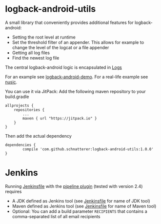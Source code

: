 # logback-android-utils
A small library that conveniently provides additional features for logback-android:

- Setting the root level at runtime
- Set the threshold filter of an appender. This allows for example to change the level of the logcat or a file appender
- Getting all log files
- Find the newest log file

The central logback-android logic is encapsulated in [Logs](src/main/java/info/schnatterer/logbackandroidutils/Logs.java)
 
For an example see [logback-android-demo](https://github.com/schnatterer/logback-android-demo/).
For a real-life example see [nusic](https://github.com/schnatterer/nusic).

You can use it via JitPack:
Add the following maven repository to your build.gradle

	allprojects {
		repositories {
			...
			maven { url "https://jitpack.io" }
		}
	}
Then add the actual dependency

	dependencies {
	        compile 'com.github.schnatterer:logback-android-utils:1.0.0'
	}
    

# Jenkins
Running [Jenkinsfile](Jenkinsfile) with the [pipeline plugin](https://wiki.jenkins-ci.org/display/JENKINS/Pipeline+Plugin) (tested with version 2.4) requires
- A JDK defined as  Jenkins tool (see [Jenkinsfile](Jenkinsfile) for name of JDK tool)
- Maven defined as Jenkins tool (see [Jenkinsfile](Jenkinsfile) for name of Maven tool)
- Optional: You can add a build parameter `RECIPIENTS` that contains a comma-separated list of all email recipients
